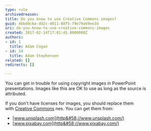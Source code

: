 ```yaml
---
type: rule
archivedreason: 
title: Do you know to use Creative Commons images?
guid: 4bbddc6a-dd2c-4011-88f5-79e79a69ee3d
uri: do-you-know-to-use-creative-commons-images
created: 2017-02-14T17:01:45.0000000Z
authors:
- id: 1
  title: Adam Cogan
- id: 24
  title: Adam Stephensen
related: []
redirects: []

---
```


You can get in trouble for using copyright images in PowerPoint presentations. Images like this are OK to use as long as the source is attributed.

<!--endintro-->

If you don't have licenses for images, you should replace them with [Creative Commons](https&#58;//en.wikipedia.org/wiki/Creative_Commons) nes. You can get them from:

* [www.unsplash.com](http&#58;//www.unsplash.com/)
* [www.pixabay.com](http&#58;//www.pixabay.com/)

